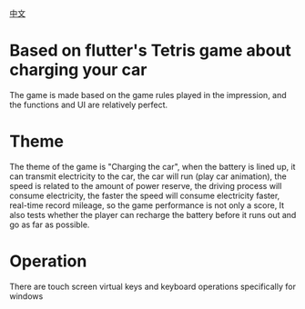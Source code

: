 [中文](https://github.com/yujiaowangzi/flutter_tetris/edit/master/README.md)

# Based on flutter's Tetris game about charging your car

The game is made based on the game rules played in the impression, and the functions and UI are relatively perfect.

# Theme

The theme of the game is "Charging the car", when the battery is lined up, it can transmit electricity to the car, the car will run (play car animation), the speed is related to the amount of power reserve, the driving process will consume electricity, the faster the speed will consume electricity faster, real-time record mileage, so the game performance is not only a score, It also tests whether the player can recharge the battery before it runs out and go as far as possible.

# Operation
There are touch screen virtual keys and keyboard operations specifically for windows


